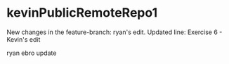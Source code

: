 # kevinPublicRemoteRepo1

New changes in the feature-branch: ryan's edit. Updated line: Exercise 6 - Kevin's edit

ryan ebro update
